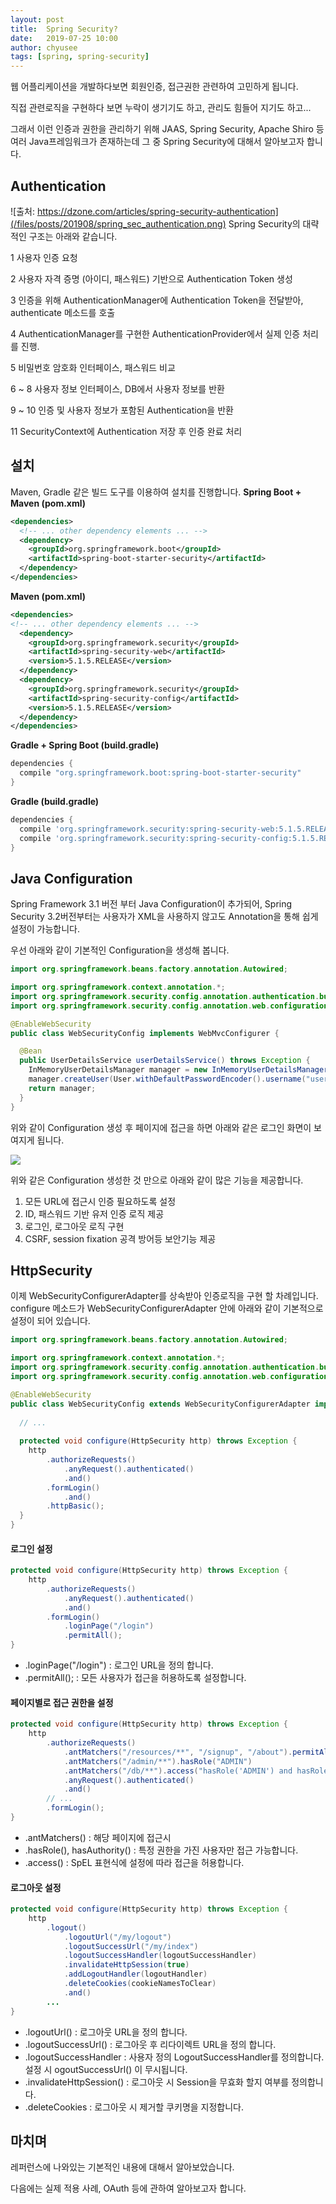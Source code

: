 ```yaml
---
layout: post
title:  Spring Security?
date:   2019-07-25 10:00
author: chyusee
tags: [spring, spring-security]
---
```


웹 어플리케이션을 개발하다보면 회원인증, 접근권한 관련하여 고민하게 됩니다.

직접 관련로직을 구현하다 보면 누락이 생기기도 하고, 관리도 힘들어 지기도 하고...

그래서 이런 인증과 권한을 관리하기 위해 JAAS, Spring Security,  Apache Shiro 등 여러 Java프레임워크가 
존재하는데 그 중 Spring Security에 대해서 알아보고자 합니다.



## Authentication

![출처: https://dzone.com/articles/spring-security-authentication](/files/posts/201908/spring_sec_authentication.png)
Spring Security의 대략적인 구조는 아래와 같습니다.

1 사용자 인증 요청

2 사용자 자격 증명 (아이디, 패스워드) 기반으로 Authentication Token 생성

3 인증을 위해 AuthenticationManager에 Authentication Token을 전달받아, authenticate 메소드를 호출

4 AuthenticationManager를 구현한 AuthenticationProvider에서  실제 인증 처리를 진행.

5 비밀번호 암호화 인터페이스, 패스워드 비교

6 ~ 8  사용자 정보 인터페이스, DB에서 사용자 정보를 반환

9 ~ 10 인증 및 사용자 정보가 포함된 Authentication을 반환

11 SecurityContext에 Authentication 저장 후 인증 완료 처리



## 설치
Maven, Gradle 같은 빌드 도구를 이용하여 설치를 진행합니다.
**Spring Boot + Maven (pom.xml)**
```xml
<dependencies>
  <!-- ... other dependency elements ... -->
  <dependency>
    <groupId>org.springframework.boot</groupId>
    <artifactId>spring-boot-starter-security</artifactId>
  </dependency>
</dependencies>
```
**Maven (pom.xml)**
```xml
<dependencies>
<!-- ... other dependency elements ... -->
  <dependency>
    <groupId>org.springframework.security</groupId>
    <artifactId>spring-security-web</artifactId>
    <version>5.1.5.RELEASE</version>
  </dependency>
  <dependency>
    <groupId>org.springframework.security</groupId>
    <artifactId>spring-security-config</artifactId>
    <version>5.1.5.RELEASE</version>
  </dependency>
</dependencies>
```

**Gradle + Spring Boot (build.gradle)**
```gradle
dependencies {
  compile "org.springframework.boot:spring-boot-starter-security"
}
```
**Gradle (build.gradle)**
```gradle
dependencies {
  compile 'org.springframework.security:spring-security-web:5.1.5.RELEASE'
  compile 'org.springframework.security:spring-security-config:5.1.5.RELEASE'
}
```

## Java Configuration
Spring Framework 3.1 버전 부터 Java Configuration이 추가되어, Spring Security 3.2버전부터는 
사용자가 XML을 사용하지 않고도 Annotation을 통해 쉽게 설정이 가능합니다.

우선 아래와 같이 기본적인 Configuration을 생성해 봅니다.

```java
import org.springframework.beans.factory.annotation.Autowired;

import org.springframework.context.annotation.*;
import org.springframework.security.config.annotation.authentication.builders.*;
import org.springframework.security.config.annotation.web.configuration.*;

@EnableWebSecurity
public class WebSecurityConfig implements WebMvcConfigurer {

  @Bean
  public UserDetailsService userDetailsService() throws Exception {
    InMemoryUserDetailsManager manager = new InMemoryUserDetailsManager();
    manager.createUser(User.withDefaultPasswordEncoder().username("user").password("password").roles("USER").build());
    return manager;
  }
}
```

위와 같이 Configuration 생성 후 페이지에 접근을 하면 아래와 같은 로그인 화면이 보여지게 됩니다.

![](/files/posts/201908/spring_sec_login.png)

위와 같은 Configuration 생성한 것 만으로 아래와 같이 많은 기능을 제공합니다.
1. 모든 URL에 접근시 인증 필요하도록 설정
2. ID, 패스워드 기반 유저 인증 로직 제공 
3. 로그인, 로그아웃 로직 구현
4. CSRF, session fixation 공격 방어등 보안기능 제공


## HttpSecurity
이제 WebSecurityConfigurerAdapter를 상속받아 인증로직을 구현 할 차례입니다.
configure 메소드가 WebSecurityConfigurerAdapter 안에 아래와 같이 기본적으로 설정이 되어 있습니다.

```java
import org.springframework.beans.factory.annotation.Autowired;

import org.springframework.context.annotation.*;
import org.springframework.security.config.annotation.authentication.builders.*;
import org.springframework.security.config.annotation.web.configuration.*;

@EnableWebSecurity
public class WebSecurityConfig extends WebSecurityConfigurerAdapter implements WebMvcConfigurer {
  
  // ...
  
  protected void configure(HttpSecurity http) throws Exception {
    http
        .authorizeRequests()
            .anyRequest().authenticated()
            .and()
        .formLogin()
            .and()
        .httpBasic();
  }
}
```

#### 로그인 설정

```java
protected void configure(HttpSecurity http) throws Exception {
    http
        .authorizeRequests()
            .anyRequest().authenticated()
            .and()
        .formLogin()
            .loginPage("/login")
            .permitAll();       
}
```
- .loginPage("/login") : 로그인 URL을 정의 합니다.
- .permitAll(); : 모든 사용자가 접근을 허용하도록 설정합니다.


#### 페이지별로 접근 권한을 설정

```java
protected void configure(HttpSecurity http) throws Exception {
    http
        .authorizeRequests()
            .antMatchers("/resources/**", "/signup", "/about").permitAll()
            .antMatchers("/admin/**").hasRole("ADMIN")
            .antMatchers("/db/**").access("hasRole('ADMIN') and hasRole('DBA')")
            .anyRequest().authenticated()
            .and()
        // ...
        .formLogin();
}
```

- .antMatchers() : 해당 페이지에 접근시 
- .hasRole(), hasAuthority() : 특정 권한을 가진 사용자만 접근 가능합니다.
- .access() : SpEL 표현식에 설정에 따라 접근을 허용합니다.


#### 로그아웃 설정
```java
protected void configure(HttpSecurity http) throws Exception {
    http
        .logout()
            .logoutUrl("/my/logout")
            .logoutSuccessUrl("/my/index")
            .logoutSuccessHandler(logoutSuccessHandler)
            .invalidateHttpSession(true)
            .addLogoutHandler(logoutHandler)
            .deleteCookies(cookieNamesToClear)
            .and()
        ...
}
```
- .logoutUrl() : 로그아웃 URL을 정의 합니다.
- .logoutSuccessUrl() : 로그아웃 후 리다이렉트 URL을 정의 합니다.
- .logoutSuccessHandler : 사용자 정의 LogoutSuccessHandler를 정의합니다. 
설정 시 ogoutSuccessUrl() 이 무시됩니다.
- .invalidateHttpSession() : 로그아웃 시 Session을 무효화 할지 여부를 정의합니다.
- .deleteCookies : 로그아웃 시 제거할 쿠키명을 지정합니다.


## 마치며

레퍼런스에 나와있는 기본적인 내용에 대해서 알아보았습니다.

다음에는 실제 적용 사례, OAuth 등에 관하여 알아보고자 합니다.